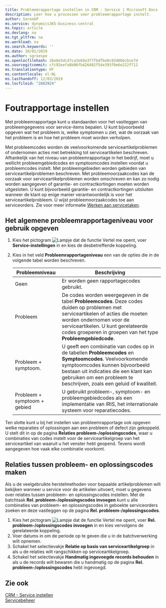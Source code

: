 ```yaml
---
title: Probleemrapportage instellen in CRM - Service | Microsoft Docs
description: Leer hoe u processen voor probleemrapportage instelt.
author: SorenGP
ms.service: dynamics365-business-central
ms.topic: article
ms.devlang: na
ms.tgt_pltfrm: na
ms.workload: na
ms.search.keywords: ''
ms.date: 10/01/2019
ms.author: sgroespe
ms.openlocfilehash: 26e8e5dcd7ca3e69a3f7fbdfbe8c93d866cbce7d
ms.sourcegitcommit: cfc92eefa8b06fb426482f54e393f0e6e222f712
ms.translationtype: HT
ms.contentlocale: nl-NL
ms.lasthandoff: 12/03/2019
ms.locfileid: "2882924"
---
```

# <a name="set-up-fault-reporting"></a>Foutrapportage instellen
Met probleemrapportage kunt u standaarden voor het vastleggen van probleemgegevens voor service-items bepalen. U kunt bijvoorbeeld opgeven wat het probleem is, welke symptomen u ziet, wat de oorzaak van het probleem is en hoe het probleem moet worden verholpen.  

Met probleemcodes worden de veelvoorkomende serviceartikelproblemen of ondernomen acties met betrekking tot serviceartikelen beschreven. Afhankelijk van het niveau van probleemrapportage in het bedrijf, moet u wellicht probleemgebiedcodes en symptoomcodes instellen voordat u probleemcodes instelt. Met probleemgebieden worden gebieden van serviceartikelproblemen beschreven. Met probleemoorzaakcodes kan de oorzaak voor serviceartikelproblemen worden omschreven en kan zo nodig worden aangegeven of garantie- en contractkortingen moeten worden uitgesloten. U kunt bijvoorbeeld garantie- en contractkortingen uitsluiten wanneer de klant op enige manier verantwoordelijk is voor het serviceartikelprobleem. U wijst probleemoorzaakcodes toe aan serviceorders. Zie voor meer informatie [Werken aan servicetaken](service-how-to-work-on-service-tasks.md).  

## <a name="to-specify-the-overall-level-of-fault-reporting-to-use"></a>Het algemene probleemrapportageniveau voor gebruik opgeven
1. Kies het pictogram ![Lampje dat de functie Vertel me opent](media/ui-search/search_small.png "Vertel me wat u wilt doen"), voer **Service-instellingen** in en kies de desbetreffende koppeling.
2. Kies in het veld **Probleemrapportageniveau** een van de opties die in de volgende tabel worden beschreven.  

    |**Probleemniveau**|**Beschrijving**|  
    |------------|-------------|  
    |Geen | Er worden geen rapportagecodes gebruikt.|  
    |Probleem | De codes worden weergegeven in de tabel **Probleemcodes**. Deze codes duiden op problemen met serviceartikelen of acties die moeten worden ondernomen voor de serviceartikelen. U kunt gerelateerde codes groeperen in groepen van het type **Probleemgebiedcode**.|  
    |Probleem + symptoom. | U geeft een combinatie van codes op in de tabellen **Probleemcodes** en **Symptoomcodes**. Veelvoorkomende symptoomcodes kunnen bijvoorbeeld bestaan uit indicaties die een klant kan gebruiken om een probleem te beschrijven, zoals een geluid of kwaliteit.|  
    |Probleem + symptoom + gebied | U gebruikt probleem-, symptoom- en probleemgebiedcodes als een implementatie van IRIS, het internationale systeem voor reparatiecodes.|  

Ten slotte kunt u bij het instellen van probleemrapportage ook opgeven welke reparaties of oplossingen aan een probleem of defect zijn gekoppeld. U stelt dit in op de pagina **Relaties probleem-/oplossingscodes**, waar u combinaties van codes instelt voor de serviceartikelgroep van het serviceartikel van waaruit u het venster hebt geopend. Tevens wordt aangegeven hoe vaak elke combinatie voorkomt.

## <a name="to-create-fault-and-resolution-code-relationships"></a>Relaties tussen probleem- en oplossingscodes maken
<!--this needs to go in a working with topic-->
 Als u de veelgebruikte herstelmethoden voor bepaalde artikelproblemen wilt bekijken wanneer u service voor de artikelen uitvoert, moet u gegevens over relaties tussen probleem- en oplossingscodes instellen. Met de batchtaak **Rel. probleem-/oplossingscodes invoegen** kunt u alle combinaties van probleem- en oplossingscodes in geboekte serviceorders zoeken en deze vastleggen op de pagina **Rel. probleem-/oplossingscodes**.

1. Kies het pictogram ![Lampje dat de functie Vertel me opent](media/ui-search/search_small.png "Vertel me wat u wilt doen"), voer **Rel. probleem-/oplossingscodes invoegen** in en kies vervolgens de gerelateerde koppeling.  
2. Voer datums in om de periode op te geven die u in de batchverwerking wilt opnemen.  
3. Schakel het selectievakje **Relatie op basis van serviceartikelgroep** in als u de relaties wilt rangschikken op serviceartikelgroep.  
4. Schakel het selectievakje **Handmatig ingevoegde records behouden** in als u de records wilt bewaren die u handmatig op de pagina **Rel. probleem-/oplossingscodes** hebt ingevoegd.  

## <a name="see-also"></a>Zie ook
[CRM - Service instellen](service-setup-service.md)  
[Servicebeheer](service-service.md)  

